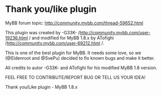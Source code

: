 Thank you/like plugin
====================

MyBB forum topic: http://community.mybb.com/thread-59652.html

This plugin was created by -G33K- /http://community.mybb.com/user-19236.html / and modified for MyBB 1.8.x by ATofighi /http://community.mybb.com/user-69212.html /. 

This is one of the best plugin for MyBB. It needs some love, so we (@Eldenroot and @SvePu) decided to fix known bugs and make it better. 

All credits to autor -G33K- and ATofighi for his modified MyBB 1.8 version.


FEEL FREE TO CONTRIBUTE/REPORT BUG OR TELL US YOUR IDEA!


Thank you/Like plugin - MyBB 1.8.x
